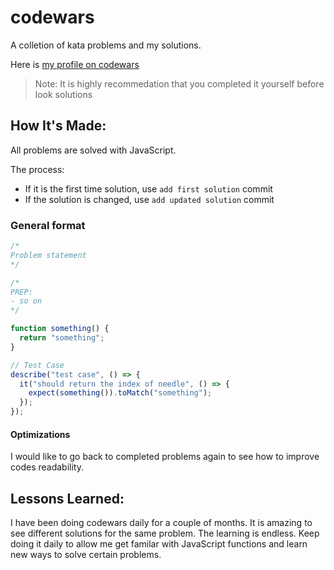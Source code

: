 # codewars

A colletion of kata problems and my solutions.

Here is [my profile on codewars](https://www.codewars.com/users/hanzlasaadi)

> Note: It is highly recommedation that you completed it yourself before look solutions

## How It's Made:

All problems are solved with JavaScript.

The process:

- If it is the first time solution, use `add first solution` commit
- If the solution is changed, use `add updated solution` commit
<!-- - If the Jest test case was added, use `update solution with jest` commit -->

### General format

```js
/* 
Problem statement
*/

/* 
PREP:
- so on
*/

function something() {
  return "something";
}

// Test Case
describe("test case", () => {
  it("should return the index of needle", () => {
    expect(something()).toMatch("something");
  });
});
```

#### Optimizations

I would like to go back to completed problems again to see how to improve codes readability.

## Lessons Learned:

I have been doing codewars daily for a couple of months. It is amazing to see different solutions for the same problem. The learning is endless. Keep doing it daily to allow me get familar with JavaScript functions and learn new ways to solve certain problems.
